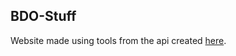 ## BDO-Stuff

Website made using tools from the api created [here](https://github.com/eljoey/BDO-Api-Helper).
